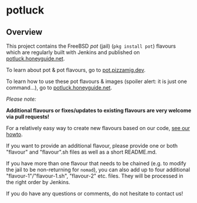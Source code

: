 # potluck

## Overview

This project contains the FreeBSD *pot* (jail) (```pkg install pot```) flavours which are regularly built with Jenkins and published on [potluck.honeyguide.net](https://potluck.honeyguide.net).

To learn about pot & pot flavours, go to [pot.pizzamig.dev](https://pot.pizzamig.dev).

To learn how to use these pot flavours & images (spoiler alert: it is just one command...), go to [potluck.honeyguide.net](https://potluck.honeyguide.net).

*Please note:*

**Additional flavours or fixes/updates to existing flavours are very welcome via pull requests!**

For a relatively easy way to create new flavours based on our code, [see our howto](https://potluck.honeyguide.net/howto/).

If you want to provide an additional flavour, please provide one or both "flavour" and "flavour".sh files as well as a short README.md.

If you have more than one flavour that needs to be chained (e.g. to modify the jail to be non-returning for ```nomad```), you can also add up to four additional "flavour-1"/"flavour-1.sh", "flavour-2" etc. files. They will be processed in the right order by Jenkins.

If you do have any questions or comments, do not hesitate to contact us!
